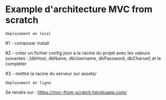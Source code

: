 # Example d'architecture MVC from scratch

```deploiement en local```

#1 - composer install

#2 - créer un fichier config.json a la racine du projet avec les valeurs suivantes : [dbHost, dbName, dbUsername, dbPassword, dbCharset] et le completer

#3 - mettre la racine du serveur sur assets/

```deploiement en ligne```

Se rendre sur : https://mvc-from-scratch.herokuapp.com/
